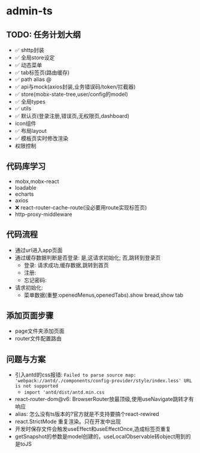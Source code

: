 # admin-ts

## TODO: 任务计划大纲
- ✅ shttp封装
- ✅ 全局store设定
- ✅ 动态菜单
- ✅ tab标签页(路由缓存)
- ✅ path alias @
- ✅ api与mock(axios封装,业务错误码/token/拦截器)
- ✅ store(mobx-state-tree,user/config的model)
- ✅ 全局types
- ✅ utils
- ✅ 默认页(登录注册,错误页,无权限页,dashboard)
- icon组件
- ✅ 布局layout
- ✅ 模板页实时修改渲染
- 权限控制

## 代码库学习
- mobx,mobx-react
- loadable
- echarts
- axios
- ❌ react-router-cache-route(没必要用route实现标签页)
- http-proxy-middleware

## 代码流程
- 通过url进入app页面
- 通过缓存数据判断是否登录: 是,这请求初始化; 否,跳转到登录页
  - 登录: 请求成功,缓存数据,跳转到首页
  - 注册: 
  - 忘记密码: 
- 请求初始化:
  - 菜单数据(重整:openedMenus,openedTabs).show bread,show tab

## 添加页面步骤
- page文件夹添加页面
- router文件配置路由

## 问题与方案
- 引入antd的css报错: `Failed to parse source map: 'webpack://antd/./components/config-provider/style/index.less' URL is not supported`
  - `import 'antd/dist/antd.min.css`
- react-router-dom@v6: BrowserRouter放最顶级,使用useNavigate跳转才有响应
- alias: 怎么没有ts版本的?官方就是不支持要搞个react-rewired
- react.StrictMode 重复渲染。只在开发中出现
- 开发时保存文件会触发useEffect和useEffectOnce,造成标签页重复
- getSnapshot的参数是model创建的，useLocalObservable转object用到的是toJS